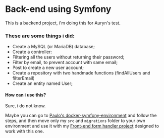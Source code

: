 # Back-end using Symfony

This is a backend project, i'm doing this for Auryn's test.

### These are some things i did:

- Create a MySQL (or MariaDB) database;
- Create a controller:
  <br>
- Filtering all the users without returning their password;
  <br>
- Filter by email, to prevent account with same email;
  <br>
- Post to create a new user account;
  <br>
- Create a repository with two handmade functions (findAllUsers and filterEmail)
- Create an entity named User;

#### How can i use this?

Sure, i do not know.

Maybe you can go to <a href="https://github.com/paulopmt1/docker-symfony-environment"> Paulo's docker-symfony-environment</a> and follow the steps, and then move only my <code>src</code> and <code>migrations</code> folder to your own environment and use it with my <a href="https://github.com/MoranggNormal/vue-form-handler">Front-end form handler project</a> designed to work with this one.
